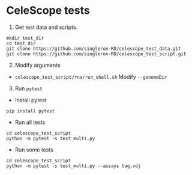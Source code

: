 # CeleScope tests

1. Get test data and scripts.
```
mkdir test_dir
cd test_dir
git clone https://github.com/singleron-RD/celescope_test_data.git
git clone https://github.com/singleron-RD/celescope_test_script.git
```

2. Modify arguments
- `celescope_test_script/rna/run_shell.sh` Modify `--genomeDir`

3. Run `pytest`
- Install pytest
```
pip install pytest
```

- Run all tests
```
cd celescope_test_script
python -m pytest -s test_multi.py 
```

- Run some tests
```
cd celescope_test_script
python -m pytest -s test_multi.py --assays tag,vdj
```


